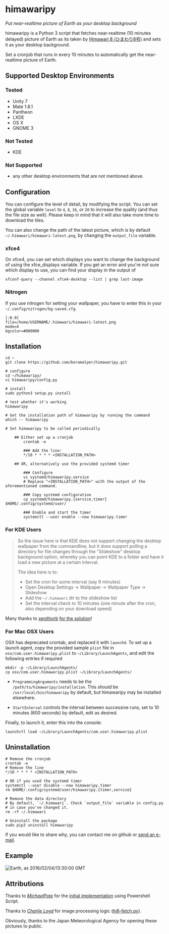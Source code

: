 # himawaripy
*Put near-realtime picture of Earth as your desktop background*

himawaripy is a Python 3 script that fetches near-realtime (10 minutes delayed)
picture of Earth as its taken by
[Himawari 8 (ひまわり8号)](https://en.wikipedia.org/wiki/Himawari_8) and sets it
as your desktop background.

Set a cronjob that runs in every 10 minutes to automatically get the
near-realtime picture of Earth.

## Supported Desktop Environments
### Tested
* Unity 7
* Mate 1.8.1
* Pantheon
* LXDE
* OS X
* GNOME 3

### Not Tested

* KDE

### Not Supported
* any other desktop environments that are not mentioned above.

## Configuration
You can configure the level of detail, by modifying the script. You can set the
global variable `level` to `4`, `8`, `16`, or `20` to increase the quality (and
thus the file size as well). Please keep in mind that it will also take more
time to download the tiles.

You can also change the path of the latest picture, which is by default
`~/.himawari/himawari-latest.png`, by changing the `output_file` variable.

### xfce4

On xfce4, you can set which displays you want to change the background of using
the xfce\_displays variable. If you get an error and you're not sure which
display to use, you can find your display in the output of

    xfconf-query --channel xfce4-desktop --list | grep last-image

### Nitrogen
If you use nitrogen for setting your wallpaper, you have to enter this in your
`~/.config/nitrogen/bg-saved.cfg`.

    [:0.0]
    file=/home/USERNAME/.himawari/himawari-latest.png
    mode=4
    bgcolor=#000000

## Installation

    cd ~
    git clone https://github.com/boramalper/himawaripy.git

    # configure
    cd ~/himawaripy/
    vi himawaripy/config.py

    # install
    sudo python3 setup.py install

    # test whether it's working
    himawaripy

    # Get the installation path of himawaripy by running the command
    which -- himawaripy

    # Set himawaripy to be called periodically

        ## Either set up a cronjob
            crontab -e

            ### Add the line:
            */10 * * * * <INSTALLATION_PATH>

        ## OR, alternatively use the provided systemd timer

            ### Configure
            vi systemd/himawaripy.service
            # Replace "<INSTALLATION_PATH>" with the output of the aforementioned command.

            ### Copy systemd configuration
            cp systemd/himawaripy.{service,timer} $HOME/.config/systemd/user/

            ### Enable and start the timer
            systemctl --user enable --now himawaripy.timer

### For KDE Users
> So the issue here is that KDE does not support changing the desktop wallpaper
> from the commandline, but it does support polling a directory for file changes
> through the "Slideshow" desktop background option, whereby you can point KDE
> to a folder and have it load a new picture at a certain interval.
>
> The idea here is to:
>
> * Set the cron for some interval (say 9 minutes)
> * Open Desktop Settings -> Wallpaper -> Wallpaper Type -> Slideshow
> * Add the `~/.himawari` dir to the slideshow list
> * Set the interval check to 10 minutes (one minute after the cron, also
>   depending on your download speed)

Many thanks to [xenithorb](https://github.com/xenithorb) [for the solution](https://github.com/xenithorb/himawaripy/commit/01d7c681ae7ce47f639672733d0f734574662833)!


### For Mac OSX Users

OSX has deprecated crontab, and replaced it with `launchd`. To set up a launch agent, copy the provided sample `plist` file in `osx/com.user.himawaripy.plist` to `~/Library/LaunchAgents`, and edit the following entries if required

    mkdir -p ~/Library/LaunchAgents/
    cp osx/com.user.himawaripy.plist ~/Library/LaunchAgents/

* `ProgrammingArguments` needs to be the `/path/to/himawaripy/installation`. This *should* be `/usr/local/bin/himawaripy` by default, but himawaripy may be installed elsewhere.

* `StartInterval` controls the interval between successive runs, set to 10 minutes (600 seconds) by default, edit as desired.

Finally, to launch it, enter this into the console:

    launchctl load ~/Library/LaunchAgents/com.user.himawaripy.plist


## Uninstallation
    # Remove the cronjob
    crontab -e
    # Remove the line
    */10 * * * * <INSTALLATION_PATH>

    # OR if you used the systemd timer
    systemctl --user disable --now himawaripy.timer
    rm $HOME/.config/systemd/user/himawaripy.{timer,service}

    # Remove the data directory
    # By default, `~/.himawari`. Check `output_file` variable in config.py
    # in case you've changed it.
    rm -rf ~/.himawari

    # Uninstall the package
    sudo pip3 uninstall himawaripy

If you would like to share why, you can contact me on github or
[send an e-mail](mailto:bora@boramalper.org).

## Example
![Earth, as 2016/02/04/13:30:00 GMT](http://i.imgur.com/4XA6WaM.jpg)

## Attributions
Thanks to *[MichaelPote](https://github.com/MichaelPote)* for the [initial
implementation](https://gist.github.com/MichaelPote/92fa6e65eacf26219022) using
Powershell Script.

Thanks to *[Charlie Loyd](https://github.com/celoyd)* for image processing logic
([hi8-fetch.py](https://gist.github.com/celoyd/39c53f824daef7d363db)).

Obviously, thanks to the Japan Meteorological Agency for opening these pictures
to public.
